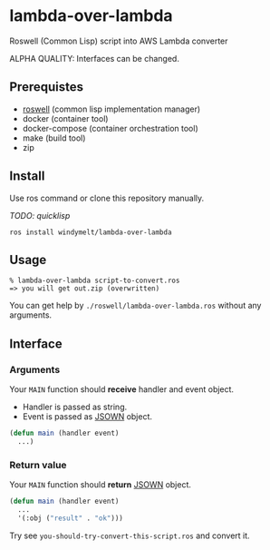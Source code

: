 # lambda-over-lambda
Roswell (Common Lisp) script into AWS Lambda converter

ALPHA QUALITY: Interfaces can be changed.

## Prerequistes

- [roswell](https://github.com/roswell/roswell) (common lisp implementation manager)
- docker (container tool)
- docker-compose (container orchestration tool)
- make (build tool)
- zip

## Install

Use ros command or clone this repository manually.

_TODO: quicklisp_

```shell
ros install windymelt/lambda-over-lambda
```

## Usage

```shell
% lambda-over-lambda script-to-convert.ros
=> you will get out.zip (overwritten)
```

You can get help by `./roswell/lambda-over-lambda.ros` without any arguments.

## Interface

### Arguments

Your `MAIN` function should **receive** handler and event object.

- Handler is passed as string.
- Event is passed as [JSOWN](https://github.com/madnificent/jsown) object.

```lisp
(defun main (handler event)
  ...)
```

### Return value

Your `MAIN` function should **return** [JSOWN](https://github.com/madnificent/jsown) object.

```lisp
(defun main (handler event)
  ...
  '(:obj ("result" . "ok")))
```

Try see `you-should-try-convert-this-script.ros` and convert it.
